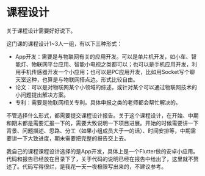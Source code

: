 # 课程设计

关于课程设计需要好好说下。

这门课的课程设计1~3人一组，有以下三种形式：

- App开发：需要是与物联网有关的应用开发。可以是单片机开发，如小车、智能灯、物联网平台应用、智能小电视之类都可以；也可以是手机应用开发，利用手机传感器开发一个小应用；也可以是PC应用开发，比如用Socket写个聊天室这种，也算是与物联网搭点边。形式比较自由。
- 论文：可以是对物联网某个小领域的综述，或针对某个可以通过物联网技术的小问题提出解决方案。
- 专利：需要是物联网相关专利。具体申报之类的老师都会帮忙解决的。

不管选择什么形式，都需要提交课程设计报告。关于这个课程设计，在开始、中期和期末都是需要汇报一下的，需要大致说明一下项目进展。开始的时候需要讲一下背景、问题描述、思路、分工（如果小组成员大于一的话）、时间安排等，中期需要讲一下大致进度，期末需要把完整的报告交上去。

我自己的课程课程设计选择的是App开发，具体上是一个Flutter做的安卓小应用。代码和报告已经放在目录下了，关于代码的说明已经在报告中给出了，这里就不赘述了。代码写得很烂，是我花一天一夜极限写出来的，不建议参考。
